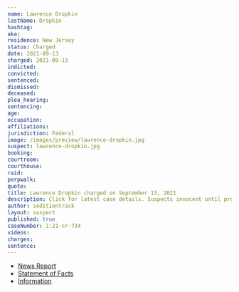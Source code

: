 ```yaml
---
name: Lawrence Dropkin
lastName: Dropkin
hashtag:
aka:
residence: New Jersey
status: Charged
date: 2021-09-13
charged: 2021-09-13
indicted:
convicted:
sentenced:
dismissed:
deceased:
plea_hearing:
sentencing:
age:
occupation:
affiliations:
jurisdiction: Federal
image: /images/preview/lawrence-dropkin.jpg
suspect: lawrence-dropkin.jpg
booking:
courtroom:
courthouse:
raid:
perpwalk:
quote:
title: Lawrence Dropkin charged on September 13, 2021
description: Click for latest case details. Suspects innocent until proven guilty.
author: seditiontrack
layout: suspect
published: true
caseNumber: 1:21-cr-734
videos:
charges:
sentence:
---
```

- [News Report](https://www.nj.com/news/2022/01/ex-marine-among-4-more-suspects-from-nj-charged-in-capitol-riot.html)
- [Statement of Facts](https://www.justice.gov/usao-dc/case-multi-defendant/file/1457616/download)
- [Information](https://www.justice.gov/usao-dc/case-multi-defendant/file/1457621/download)
